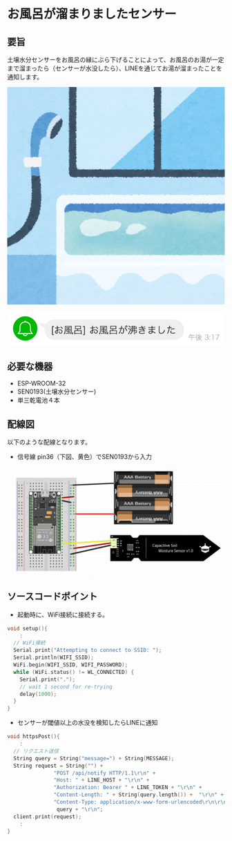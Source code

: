 # お風呂が溜まりましたセンサー

## 要旨

土壌水分センサーをお風呂の縁にぶら下げることによって、お風呂のお湯が一定まで溜まったら（センサーが水没したら）、LINEを通じてお湯が溜まったことを通知します。

![お風呂](/doc/room_ofuro.png)

![通知](/doc/Notify.png)

## 必要な機器

- ESP-WROOM-32
- SEN0193(土壌水分センサー)
- 単三乾電池４本

## 配線図

以下のような配線となります。
- 信号線 pin36（下図、黄色）でSEN0193から入力

![配線図](/doc/配線図.png)

## ソースコードポイント

- 起動時に、WiFi接続に接続する。

``` C++ 
void setup(){
    :
  // WiFi接続
  Serial.print("Attempting to connect to SSID: ");
  Serial.println(WIFI_SSID);
  WiFi.begin(WIFI_SSID, WIFI_PASSWORD);
  while (WiFi.status() != WL_CONNECTED) {
    Serial.print(".");
    // wait 1 second for re-trying
    delay(1000);
  }
}
```

- センサーが閾値以上の水没を検知したらLINEに通知

``` C++ 
void httpsPost(){
    :
  // リクエスト送信
  String query = String("message=") + String(MESSAGE);
  String request = String("") +
               "POST /api/notify HTTP/1.1\r\n" +
               "Host: " + LINE_HOST + "\r\n" +
               "Authorization: Bearer " + LINE_TOKEN + "\r\n" +
               "Content-Length: " + String(query.length()) +  "\r\n" + 
               "Content-Type: application/x-www-form-urlencoded\r\n\r\n" +
                query + "\r\n";
  client.print(request);
    :
}
```

